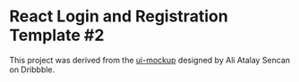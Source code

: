 # React Login and Registration Template #2

This project was derived from the [ui-mockup](https://dribbble.com/shots/15468484-Edupark-Login-Logo) designed by Ali Atalay Sencan on Dribbble. 
